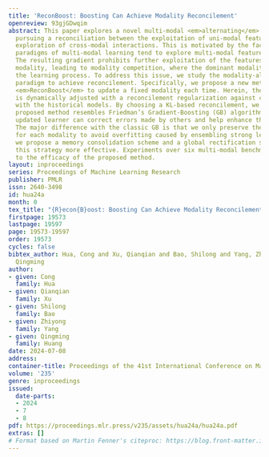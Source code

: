 ```yaml
---
title: 'ReconBoost: Boosting Can Achieve Modality Reconcilement'
openreview: 93gjGDwqim
abstract: This paper explores a novel multi-modal <em>alternating</em> learning paradigm
  pursuing a reconciliation between the exploitation of uni-modal features and the
  exploration of cross-modal interactions. This is motivated by the fact that current
  paradigms of multi-modal learning tend to explore multi-modal features simultaneously.
  The resulting gradient prohibits further exploitation of the features in the weak
  modality, leading to modality competition, where the dominant modality overpowers
  the learning process. To address this issue, we study the modality-alternating learning
  paradigm to achieve reconcilement. Specifically, we propose a new method called
  <em>ReconBoost</em> to update a fixed modality each time. Herein, the learning objective
  is dynamically adjusted with a reconcilement regularization against competition
  with the historical models. By choosing a KL-based reconcilement, we show that the
  proposed method resembles Friedman’s Gradient-Boosting (GB) algorithm, where the
  updated learner can correct errors made by others and help enhance the overall performance.
  The major difference with the classic GB is that we only preserve the newest model
  for each modality to avoid overfitting caused by ensembling strong learners. Furthermore,
  we propose a memory consolidation scheme and a global rectification scheme to make
  this strategy more effective. Experiments over six multi-modal benchmarks speak
  to the efficacy of the proposed method.
layout: inproceedings
series: Proceedings of Machine Learning Research
publisher: PMLR
issn: 2640-3498
id: hua24a
month: 0
tex_title: "{R}econ{B}oost: Boosting Can Achieve Modality Reconcilement"
firstpage: 19573
lastpage: 19597
page: 19573-19597
order: 19573
cycles: false
bibtex_author: Hua, Cong and Xu, Qianqian and Bao, Shilong and Yang, Zhiyong and Huang,
  Qingming
author:
- given: Cong
  family: Hua
- given: Qianqian
  family: Xu
- given: Shilong
  family: Bao
- given: Zhiyong
  family: Yang
- given: Qingming
  family: Huang
date: 2024-07-08
address:
container-title: Proceedings of the 41st International Conference on Machine Learning
volume: '235'
genre: inproceedings
issued:
  date-parts:
  - 2024
  - 7
  - 8
pdf: https://proceedings.mlr.press/v235/assets/hua24a/hua24a.pdf
extras: []
# Format based on Martin Fenner's citeproc: https://blog.front-matter.io/posts/citeproc-yaml-for-bibliographies/
---
```

